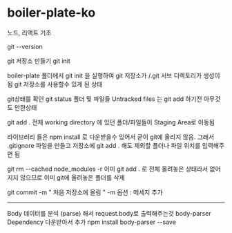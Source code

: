 # boiler-plate-ko
노드, 리액트 기초

git --version

git 저장소 만들기
git init

boiler-plate 폴더에서 git init 을 실행하여 git 저장소가 /.git 서브 디렉토리가 생성이 됨
git 저장소를 사용할수 있게 된 상태


git상태를 확인
git status
폴더 및 파일들 Untracked files 는 git add 하기전 아무것도 안한상태

git add . 
전체 working directory 에 있던 폴더/파일들이 Staging Area로 이동됨

라이브러리 들은 npm install 로 다운받을수 있어서 굳이 git에 올리지 않음.
그래서 .gitignore 파일을 만들고 저장소에 git add . 해도 제외할 폴더나 파일 위치를 입력해주면 됨

git rm --cached node_modules -r
이미 git add . 로 전체 올려놓은 상태라서 없어지지 않으므로 이미 git에 올려놓은 폴더를 삭제

git commit -m " 처음 저장소에 올림 "
-m 옵션 : 메세지 추가

------------------------------------------------------------------------------------------------

Body 데이터를 분석 (parse) 해서 request.body로 출력해주는것
body-parser Dependency 다운받아서 추가
npm install body-parser --save


